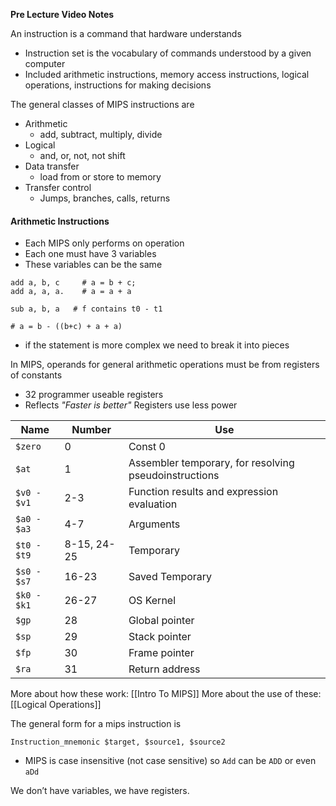 <strong>Pre Lecture Video Notes</strong>

An instruction is a command that hardware understands
- Instruction set is the vocabulary of commands understood by a given computer
- Included arithmetic instructions, memory access instructions, logical operations, instructions for making decisions

The general classes of MIPS instructions are
- Arithmetic
	- add, subtract, multiply, divide
- Logical
	- and, or, not, not shift
- Data transfer
	- load from or store to memory
- Transfer control
	- Jumps, branches, calls, returns

<h4>Arithmetic Instructions</h4>

- Each MIPS only performs on operation
- Each one must have 3 variables
- These variables can be the same
```
add a, b, c     # a = b + c;
add a, a, a.    # a = a + a

sub a, b, a   # f contains t0 - t1

# a = b - ((b+c) + a + a) 
```
- if the statement is more complex we need to break it into pieces

In MIPS, operands for general arithmetic operations must be from registers of constants
- 32 programmer useable registers
- Reflects <i>"Faster is better"</i>
Registers use less power

Name|Number|Use
-|-|-
`$zero`|0|Const 0
`$at`|1|Assembler temporary, for resolving pseudoinstructions
`$v0 - $v1`|2-3|Function results and expression evaluation
`$a0 - $a3`|4-7|Arguments
`$t0 - $t9`|8-15, 24-25|Temporary 
`$s0 - $s7`|16-23|Saved Temporary
`$k0 - $k1`|26-27|OS Kernel
`$gp`|28|Global pointer
`$sp`|29|Stack pointer
`$fp`|30|Frame pointer
`$ra`|31|Return address

More about how these work: [[Intro To MIPS]]
More about the use of these: [[Logical Operations]]

The general form for a mips instruction is
```
Instruction_mnemonic $target, $source1, $source2
```
- MIPS is case insensitive (not case sensitive) so `Add` can be `ADD` or even `aDd`

We don’t have variables, we have registers.
